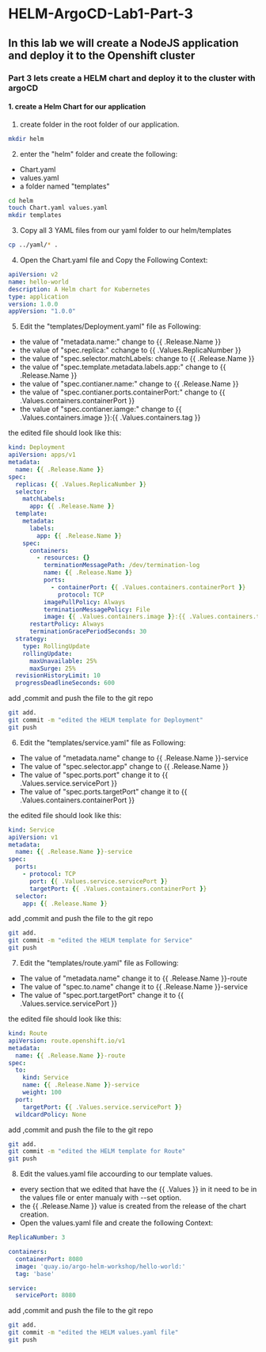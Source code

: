 # HELM-ArgoCD-Lab1-Part-3

## In this lab we will create a NodeJS application and deploy it to the Openshift cluster

### Part 3 lets create a HELM chart and deploy it to the cluster with argoCD

#### 1. create a Helm Chart for our application

1. create folder in the root folder of our application.

```Bash
mkdir helm
```

2. enter the "helm" folder and create the following:
- Chart.yaml
- values.yaml
- a folder named "templates"

```Bash
cd helm
touch Chart.yaml values.yaml
mkdir templates
```

3. Copy all 3 YAML files from our yaml folder to our helm/templates

```Bash
cp ../yaml/* .
```

4. Open the Chart.yaml file and Copy the Following Context:

```YAML
apiVersion: v2
name: hello-world
description: A Helm chart for Kubernetes
type: application
version: 1.0.0
appVersion: "1.0.0"
```

5. Edit the "templates/Deployment.yaml" file as Following:

- the value of "metadata.name:" change to {{ .Release.Name }}
- the value of "spec.replica:" cchange to {{ .Values.ReplicaNumber }}
- the value of "spec.selector.matchLabels: change to {{ .Release.Name }}
- the value of "spec.template.metadata.labels.app:" change to {{ .Release.Name }}
- the value of "spec.contianer.name:" change to {{ .Release.Name }}
- the value of "spec.contianer.ports.containerPort:" change to {{ .Values.containers.containerPort }}
- the value of "spec.contianer.iamge:" change to {{ .Values.containers.image }}:{{ .Values.containers.tag }}

the edited file should look like this:

```YAML
kind: Deployment
apiVersion: apps/v1
metadata:
  name: {{ .Release.Name }}
spec:
  replicas: {{ .Values.ReplicaNumber }}
  selector:
    matchLabels:
      app: {{ .Release.Name }}
  template:
    metadata:
      labels:
        app: {{ .Release.Name }}
    spec:
      containers:
        - resources: {}
          terminationMessagePath: /dev/termination-log
          name: {{ .Release.Name }}
          ports:
            - containerPort: {{ .Values.containers.containerPort }}
              protocol: TCP
          imagePullPolicy: Always
          terminationMessagePolicy: File
          image: {{ .Values.containers.image }}:{{ .Values.containers.tag }}
      restartPolicy: Always
      terminationGracePeriodSeconds: 30
  strategy:
    type: RollingUpdate
    rollingUpdate:
      maxUnavailable: 25%
      maxSurge: 25%
  revisionHistoryLimit: 10
  progressDeadlineSeconds: 600
```

add ,commit and push the file to the git repo

```bash
git add.
git commit -m "edited the HELM template for Deployment"
git push
```

6. Edit the "templates/service.yaml" file as Following:

- The value of "metadata.name" change to {{ .Release.Name }}-service
- The value of "spec.selector.app" change to {{ .Release.Name }}
- The value of "spec.ports.port" change it to {{ .Values.service.servicePort }}
- The value of "spec.ports.targetPort" change it to {{ .Values.containers.containerPort }}

the edited file should look like this:

```YAML
kind: Service
apiVersion: v1
metadata:
  name: {{ .Release.Name }}-service
spec:
  ports:
    - protocol: TCP
      port: {{ .Values.service.servicePort }}
      targetPort: {{ .Values.containers.containerPort }}
  selector:
    app: {{ .Release.Name }}
```

add ,commit and push the file to the git repo

```bash
git add.
git commit -m "edited the HELM template for Service"
git push
```

7. Edit the "templates/route.yaml" file as Following:

- The value of "metadata.name" change it to {{ .Release.Name }}-route
- The value of "spec.to.name" change it to {{ .Release.Name }}-service
- The value of "spec.port.targetPort" change it to {{ .Values.service.servicePort }}

the edited file should look like this:

```YAML
kind: Route
apiVersion: route.openshift.io/v1
metadata:
  name: {{ .Release.Name }}-route
spec:
  to:
    kind: Service
    name: {{ .Release.Name }}-service
    weight: 100
  port:
    targetPort: {{ .Values.service.servicePort }}
  wildcardPolicy: None
```

add ,commit and push the file to the git repo

```bash
git add.
git commit -m "edited the HELM template for Route"
git push
```

8. Edit the values.yaml file accourding to our template values.

- every section that we edited that have the {{ .Values }} in it need to be in the values file or enter manualy with --set option.
- the {{ .Release.Name }} value is created from the release of the chart creation.
- Open the values.yaml file and create the following Context:

```YAML
ReplicaNumber: 3

containers:
  containerPort: 8080
  image: 'quay.io/argo-helm-workshop/hello-world:'
  tag: 'base'

service:
  servicePort: 8080
```

add ,commit and push the file to the git repo

```bash
git add.
git commit -m "edited the HELM values.yaml file"
git push
```
